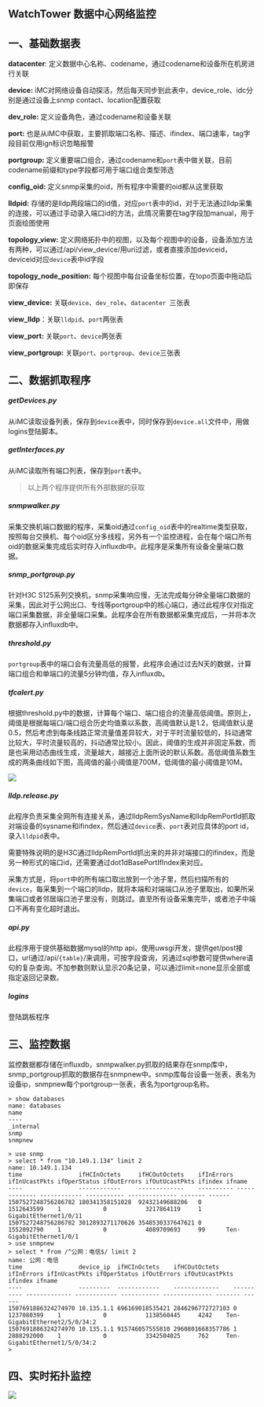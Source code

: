 ## WatchTower 数据中心网络监控

## 一、基础数据表

**datacenter**: 定义数据中心名称、codename，通过codename和设备所在机房进行关联

**device:** iMC对网络设备自动探活，然后每天同步到此表中，device_role、idc分别是通过设备上snmp contact、location配置获取

**dev_role:** 定义设备角色，通过codename和设备关联

**port:** 也是从iMC中获取，主要抓取端口名称、描述、ifindex、端口速率，tag字段目前仅用ign标识忽略报警

**portgroup:** 定义重要端口组合，通过codename和`port`表中做关联，目前codename前缀和type字段都可用于端口组合类型筛选

**config_oid:** 定义snmp采集的oid，所有程序中需要的oid都从这里获取

**lldpid:** 存储的是lldp两段端口的id值，对应`port`表中的id，对于无法通过lldp采集的连接，可以通过手动录入端口id的方法，此情况需要在tag字段加manual，用于页面绘图使用

**topology_view:** 定义网络拓扑中的视图，以及每个视图中的设备，设备添加方法有两种，可以通过/api/view_device/用uri过滤，或者直接添加deviceid，deviceid对应`device`表中id字段

**topology_node_position:** 每个视图中每台设备坐标位置，在topo页面中拖动后即保存

**view_device:** 关联`device`、`dev_role`、`datacenter `三张表

**view_lldp**：关联`lldpid`、`port`两张表

**view_port:** 关联`port`、`device`两张表

**view_portgroup:** 关联`port`、`portgroup`、`device`三张表

## 二、数据抓取程序

##### getDevices.py

从iMC读取设备列表，保存到`device`表中，同时保存到`device.all`文件中，用做logins登陆脚本。

##### getInterfaces.py

从iMC读取所有端口列表，保存到`port`表中。

> 以上两个程序提供所有外部数据的获取

##### snmpwalker.py

采集交换机端口数据的程序，采集oid通过`config_oid`表中的realtime类型获取，按照每台交换机、每个oid区分多线程，另外有一个监控进程，会在每个端口所有oid的数据采集完成后实时存入influxdb中。此程序是采集所有设备全量端口数据。

##### snmp_portgroup.py

针对H3C S125系列交换机，snmp采集响应慢，无法完成每分钟全量端口数据的采集，因此对于公网出口、专线等portgroup中的核心端口，通过此程序仅对指定端口采集数据，非全量端口采集。此程序会在所有数据都采集完成后，一并将本次数据都存入influxdb中。

##### threshold.py

`portgroup`表中的端口会有流量高低的报警，此程序会通过过去N天的数据，计算端口组合和单端口的流量5分钟均值，存入influxdb。

##### tfcalert.py

根据threshold.py中的数据，计算每个端口、端口组合的流量高低阈值。原则上，阈值是根据每端口/端口组合历史均值乘以系数，高阈值默认是1.2，低阈值默认是0.5，然后考虑到每条线路正常流量值差异较大，对于平时流量较低的，抖动通常比较大，平时流量较高的，抖动通常比较小。因此，阈值的生成并非固定系数，而是也采用动态曲线生成，流量越大，越接近上面所说的默认系数。高低阈值系数生成的两条曲线如下图，高阈值的最小阈值是700M，低阈值的最小阈值是10M。

![](https://ws3.sinaimg.cn/large/006tNc79ly1fm13pw8iirj30px0bzt9n.jpg)

##### lldp.release.py

此程序负责采集全网所有连接关系，通过lldpRemSysName和lldpRemPortId抓取对端设备的sysname和ifindex，然后通过`device`表、`port`表对应具体的port id，录入`lldpid`表中。

需要特殊说明的是H3C通过lldpRemPortId抓出来的并非对端接口的ifindex，而是另一种形式的端口id，还需要通过dot1dBasePortIfIndex来对应。

采集方式是，将`port`中的所有端口取出放到一个池子里，然后扫描所有的`device`，每采集到一个端口的lldp，就将本端和对端端口从池子里取出，如果所采集端口或者邻居端口池子里没有，则跳过。直至所有设备采集完毕，或者池子中端口不再有变化超时退出。

##### api.py

此程序用于提供基础数据mysql的http api，使用uwsgi开发，提供get/post接口，url通过/api/`{table}`/来调用，可按字段查询，另通过sql参数可提供where语句的复杂查询。不加参数则默认显示20条记录，可以通过limit=none显示全部或指定返回记录数。

##### logins

登陆跳板程序



## 三、监控数据

监控数据都存储在influxdb，snmpwalker.py抓取的结果存在snmp库中，snmp_portgroup抓取的数据存在snmpnew中。snmp库每台设备一张表，表名为设备ip，snmpnew每个portgroup一张表，表名为portgroup名称。

```
> show databases
name: databases
name
----
_internal
snmp
snmpnew
```

```
> use snmp
> select * from "10.149.1.134" limit 2
name: 10.149.1.134
time                ifHCInOctets     ifHCOutOctets    ifInErrors ifInUcastPkts ifOperStatus ifOutErrors ifOutUcastPkts ifindex ifname
----                ------------     -------------    ---------- ------------- ------------ ----------- -------------- ------- ------
1507527248756286782 180341358151028  92432149688206   0          1512643599    1            0           3217864119     1       GigabitEthernet1/0/11
1507527248756286782 3012893271170626 3548530337647621 0          1552092790    1            0           4089709693     99      Ten-GigabitEthernet1/0/1
> use snmpnew
> select * from /^公网：电信$/ limit 2
name: 公网：电信
time                device_ip  ifHCInOctets    ifHCOutOctets    ifInErrors ifInUcastPkts ifOperStatus ifOutErrors ifOutUcastPkts ifindex ifname
----                ---------  ------------    -------------    ---------- ------------- ------------ ----------- -------------- ------- ------
1507691886324274970 10.135.1.1 696169018535421 2846296772727103 0          1237080399    1            0           1138560445     4242    Ten-GigabitEthernet2/5/0/34:2
1507691886324274970 10.135.1.1 915746057555810 2960801668357786 1          2888292000    1            0           3342504025     762     Ten-GigabitEthernet1/5/0/34:2
> 
```



## 四、实时拓扑监控

![](https://ws1.sinaimg.cn/large/006tNc79ly1fm19w2876vj313q0ks47s.jpg)
















